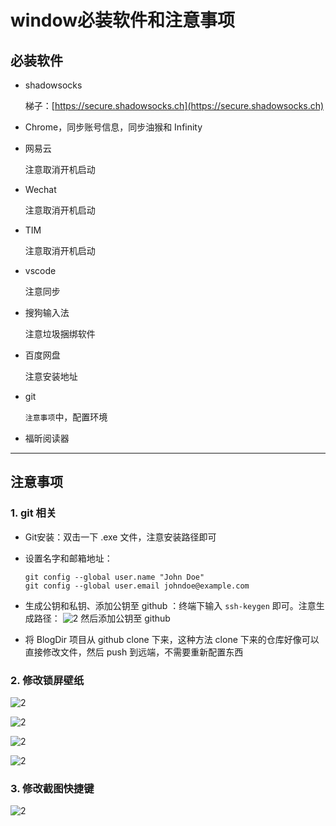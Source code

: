 # window必装软件和注意事项

## 必装软件

- shadowsocks

    梯子：[https://secure.shadowsocks.ch](https://secure.shadowsocks.ch)

- Chrome，同步账号信息，同步油猴和 Infinity

- 网易云

    注意取消开机启动

- Wechat

    注意取消开机启动

- TIM

    注意取消开机启动

- vscode

    注意同步

- 搜狗输入法

    注意垃圾捆绑软件

- 百度网盘

    注意安装地址

- git

    `注意事项`中，配置环境

- 福昕阅读器

---

## 注意事项

### 1. git 相关

- Git安装：双击一下 .exe 文件，注意安装路径即可

- 设置名字和邮箱地址：

    ```shell
    git config --global user.name "John Doe"
    git config --global user.email johndoe@example.com
    ```

- 生成公钥和私钥、添加公钥至 github ：终端下输入 `ssh-keygen` 即可。注意生成路径：
    ![2](http://ww1.sinaimg.cn/large/006alGmrgy1g1dqybkchlj30r90fmwlt.jpg)
    然后添加公钥至 github

- 将 BlogDir 项目从 github clone 下来，这种方法 clone 下来的仓库好像可以直接修改文件，然后 push 到远端，不需要重新配置东西

### 2. 修改锁屏壁纸

![2](http://ww1.sinaimg.cn/large/006alGmrgy1g1eaei33sqj30m30xcqe9.jpg)

![2](http://ww1.sinaimg.cn/large/006alGmrgy1g1eahq9snej30r00wrn7e.jpg)

![2](http://ww1.sinaimg.cn/large/006alGmrgy1g1eaiyn52vj30qs0wxq9s.jpg)

![2](http://ww1.sinaimg.cn/large/006alGmrgy1g1eak0mfcnj30kx0tjwsq.jpg)

### 3. 修改截图快捷键

![2](http://ww1.sinaimg.cn/large/006alGmrgy1g1eatifeujj30s709xtab.jpg)